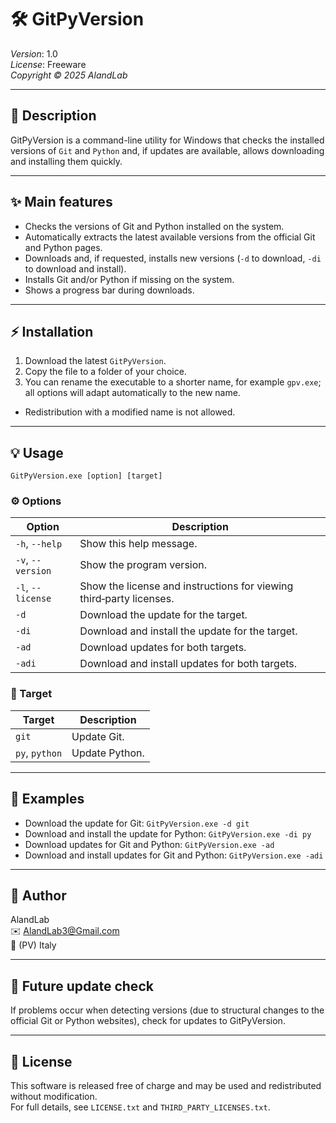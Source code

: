# 🛠️ GitPyVersion

*Version*: 1.0  
*License*: Freeware  
*Copyright © 2025 AlandLab*

---

## 📝 Description

GitPyVersion is a command-line utility for Windows that checks the installed versions of `Git` and `Python` and, if updates are available, allows downloading and installing them quickly.

---

## ✨ Main features

- Checks the versions of Git and Python installed on the system.  
- Automatically extracts the latest available versions from the official Git and Python pages.  
- Downloads and, if requested, installs new versions (`-d` to download, `-di` to download and install).    
- Installs Git and/or Python if missing on the system.  
- Shows a progress bar during downloads.

---

## ⚡ Installation

1. Download the latest `GitPyVersion`.  
2. Copy the file to a folder of your choice.  
3. You can rename the executable to a shorter name, for example `gpv.exe`; all options will adapt automatically to the new name.

* Redistribution with a modified name is not allowed.

---

## 💡 Usage
```text
GitPyVersion.exe [option] [target]
```

### ⚙️ Options

| Option            | Description                                                                    |
| ----------------- | ------------------------------------------------------------------------------ |
| `-h`, `--help`    | Show this help message.                                                        |
| `-v`, `--version` | Show the program version.                                                      |
| `-l`, `--license` | Show the license and instructions for viewing third‑party licenses.            |
| `-d`              | Download the update for the target.                                            |
| `-di`             | Download and install the update for the target.                                |
| `-ad`             | Download updates for both targets.                                             |
| `-adi`            | Download and install updates for both targets.                                 |

### 🎯 Target

| Target         | Description      |
| -------------- | ---------------- |
| `git`          | Update Git.      |
| `py`, `python` | Update Python.   |

---

## 📌 Examples

- Download the update for Git: `GitPyVersion.exe -d git`  
- Download and install the update for Python: `GitPyVersion.exe -di py`  
- Download updates for Git and Python: `GitPyVersion.exe -ad`  
- Download and install updates for Git and Python: `GitPyVersion.exe -adi`

---

## 👤 Author

AlandLab  
✉️ [AlandLab3@Gmail.com](mailto:AlandLab3@Gmail.com)  
📍 (PV) Italy

---

## 🔄 Future update check

If problems occur when detecting versions (due to structural changes to the official Git or Python websites), check for updates to GitPyVersion.

---

## 📄 License

This software is released free of charge and may be used and redistributed without modification.  
For full details, see `LICENSE.txt` and `THIRD_PARTY_LICENSES.txt`.
